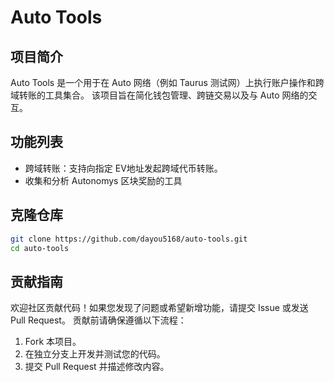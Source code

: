 # Auto Tools

## 项目简介

Auto Tools 是一个用于在 Auto 网络（例如 Taurus 测试网）上执行账户操作和跨域转账的工具集合。
该项目旨在简化钱包管理、跨链交易以及与 Auto 网络的交互。

## 功能列表

- 跨域转账：支持向指定 EV地址发起跨域代币转账。
- 收集和分析 Autonomys 区块奖励的工具


## 克隆仓库

``` bash
git clone https://github.com/dayou5168/auto-tools.git
cd auto-tools
```


## 贡献指南

欢迎社区贡献代码！如果您发现了问题或希望新增功能，请提交 Issue 或发送 Pull Request。
贡献前请确保遵循以下流程：

1. Fork 本项目。
2. 在独立分支上开发并测试您的代码。
3. 提交 Pull Request 并描述修改内容。

